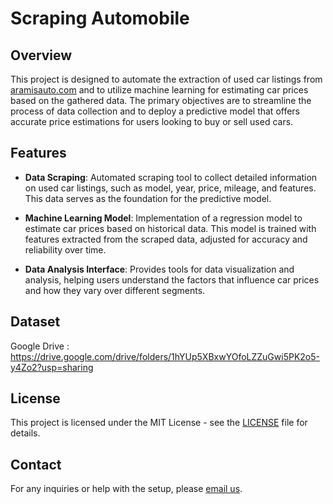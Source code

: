 # Scraping Automobile

## Overview
This project is designed to automate the extraction of used car listings from [aramisauto.com]([https://www.autohero.com](https://www.aramisauto.com/?cmpid=ps_ky_GOOGLE_VN_E_SEARCH_BRAND&gad_source=1&gclid=CjwKCAjwuJ2xBhA3EiwAMVjkVO7OkAQ1jXRUV3mpUSfQgGfxCJyhZQJI_C1CLUGHF-Gt_YhVOJ-jrxoCHxgQAvD_BwE)) and to utilize machine learning for estimating car prices based on the gathered data. The primary objectives are to streamline the process of data collection and to deploy a predictive model that offers accurate price estimations for users looking to buy or sell used cars.

## Features
- **Data Scraping**: Automated scraping tool to collect detailed information on used car listings, such as model, year, price, mileage, and features. This data serves as the foundation for the predictive model.
  
- **Machine Learning Model**: Implementation of a regression model to estimate car prices based on historical data. This model is trained with features extracted from the scraped data, adjusted for accuracy and reliability over time.
  
- **Data Analysis Interface**: Provides tools for data visualization and analysis, helping users understand the factors that influence car prices and how they vary over different segments.


## Dataset
Google Drive : https://drive.google.com/drive/folders/1hYUp5XBxwYOfoLZZuGwi5PK2o5-y4Zo2?usp=sharing



## License
This project is licensed under the MIT License - see the [LICENSE](LICENSE.md) file for details.

## Contact
For any inquiries or help with the setup, please [email us](mailto:cpietri@albertschool.com).
